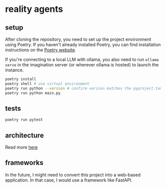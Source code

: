 # reality agents

## setup

After cloning the repository, you need to set up the project environment using Poetry. If you haven't already installed Poetry, you can find installation instructions on the [Poetry website](https://python-poetry.org/docs/).

If you're connecting to a local LLM with ollama, you also need to run `ollama serve` in the imagination server (or wherever ollama is hosted) to launch the instance. 

 ```bash
 poetry install
 poetry shell # use virtual environment
 poetry run python --version # confirm version matches the pyproject.toml
 poetry run python main.py
```

## tests

```bash
poetry run pytest
```


## architecture

Read more [here](./reality_agents/README.md)

## frameworks

In the future, I might need to convert this project into a web-based application. In that case, I would use a framework like FastAPI. 
